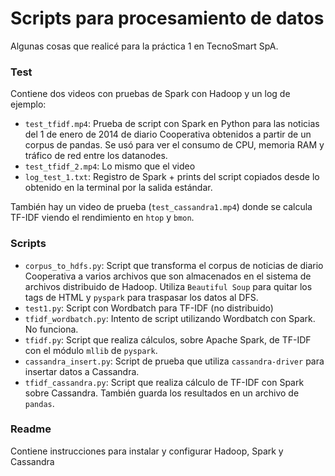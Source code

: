 # Scripts para procesamiento de datos

Algunas cosas que realicé para la práctica 1 en TecnoSmart SpA.

### Test

Contiene dos videos con pruebas de Spark con Hadoop y un log de ejemplo:

* `test_tfidf.mp4`: Prueba de script con Spark en Python para las noticias del 1 de enero de 2014 de diario Cooperativa obtenidos a partir de un corpus de pandas. Se usó para ver el consumo de CPU, memoria RAM y tráfico de red entre los datanodes.
* `test_tfidf_2.mp4`: Lo mismo que el video
* `log_test_1.txt`: Registro de Spark + prints del script copiados desde lo obtenido en la terminal por la salida estándar.

También hay un video de prueba (`test_cassandra1.mp4`) donde se calcula TF-IDF viendo el rendimiento en `htop` y `bmon`.

### Scripts

* `corpus_to_hdfs.py`: Script que transforma el corpus de noticias de diario Cooperativa a varios archivos que son almacenados en el sistema de archivos distribuido de Hadoop. Utiliza `Beautiful Soup` para quitar los tags de HTML y `pyspark` para traspasar los datos al DFS.
* `test1.py`: Script con Wordbatch para TF-IDF (no distribuido)
* `tfidf_wordbatch.py`: Intento de script utilizando Wordbatch con Spark. No funciona.
* `tfidf.py`: Script que realiza cálculos, sobre Apache Spark, de TF-IDF con el módulo `mllib` de `pyspark`.
* `cassandra_insert.py`: Script de prueba que utiliza `cassandra-driver` para insertar datos a Cassandra.
* `tfidf_cassandra.py`: Script que realiza cálculo de TF-IDF con Spark sobre Cassandra. También guarda los resultados en un archivo de `pandas`.


### Readme

Contiene instrucciones para instalar y configurar Hadoop, Spark y Cassandra